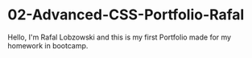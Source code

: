 # 02-Advanced-CSS-Portfolio-Rafal

Hello, I'm Rafal Lobzowski and this is my first Portfolio made for my homework in bootcamp.
